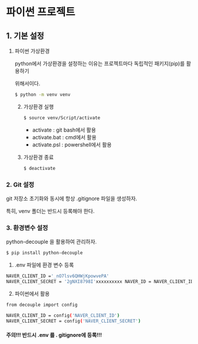 # 파이썬 프로젝트

## 1. 기본 설정

1. 파이썬 가상환경

   python에서 가상환경을 설정하는 이유는 프로젝트마다 독립적인 패키지(pip)를 활용하기

   위해서이다.

   ```bash
   $ python -m venv venv
   ```

   2. 가상환경 실행

      ```bash
      $ source venv/Script/activate
      ```

      - activate : git bash에서 활용
      - activate.bat : cmd에서 활용
      - activate.psl : powershell에서 활용

    3. 가상환경 종료

       ```bash
       $ deactivate
       ```

### 2. Git 설정

git 저장소 초기화와 동시에 항상 .gitignore 파일을 생성하자.

특히, venv 폴더는 반드시 등록해야 한다.



### 3. 환경변수 설정

python-decouple 을 활용하여 관리하자.

```bash 
$ pip install python-decouple
```

1.  .env 파일에 환경 변수 등록

```bash
NAVER_CLIENT_ID ='_nO7lsv6QHWjKpowvePA'
NAVER_CLIENT_SECRET = '2gNXI8798I'xxxxxxxxxx NAVER_ID = NAVER_CLIENT_ID ='_nO7lsv6QHWjKpowvePA'NAVER_CLIENT_SECRET = '2gNXI8798I'bash
```

2. 파이썬에서 활용

```bash
from decouple import config

NAVER_CLIENT_ID = config('NAVER_CLIENT_ID')
NAVER_CLIENT_SECRET = config('NAVER_CLIENT_SECRET')
```

#### 주의!!! 반드시 .env 를 . gitignore에 등록!!!


